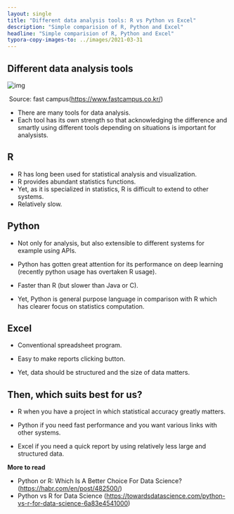 ```yaml
---
layout: single
title: "Different data analysis tools: R vs Python vs Excel"
description: "Simple comparision of R, Python and Excel"
headline: "Simple comparision of R, Python and Excel"
typora-copy-images-to: ../images/2021-03-31
---
```





## Different data analysis tools

![img](file:///C:/Users/smood/AppData/Local/Temp/msohtmlclip1/01/clip_image002.jpg)

​											                      Source: fast campus(https://www.fastcampus.co.kr/)

* There are many tools for data analysis. 
* Each tool has its own strength so that acknowledging the difference and smartly using different tools depending on situations is important for analysists.

 
## R

* R has long been used for statistical analysis and visualization.
* R provides abundant statistics functions.
* Yet, as it is specialized in statistics, R is difficult to extend to other systems.
* Relatively slow.

 
## Python

* Not only for analysis, but also extensible to different systems for example using APIs.

* Python has gotten great attention for its performance on deep learning (recently python usage has overtaken R usage).

* Faster than R (but slower than Java or C).

* Yet, Python is general purpose language in comparison with R which has clearer focus on statistics computation.

 

## Excel

* Conventional spreadsheet program.

* Easy to make reports clicking button.

* Yet, data should be structured and the size of data matters.

 

## Then, which suits best for us?

* R when you have a project in which statistical accuracy greatly matters.

* Python if you need fast performance and you want various links with other systems.

* Excel if you need a quick report by using relatively less large and structured data.

 
 
 
 

**More to read**
- Python or R: Which Is A Better Choice For Data Science? (https://habr.com/en/post/482500/)
- Python vs R for Data Science (https://towardsdatascience.com/python-vs-r-for-data-science-6a83e4541000)
